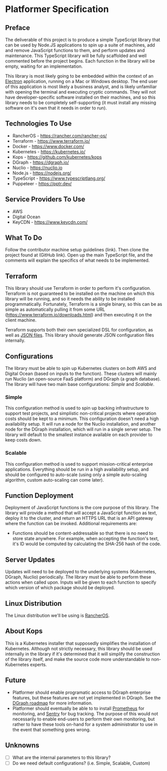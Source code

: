 # Platformer Specification

## Preface

The deliverable of this project is to produce a simple TypeScript library that can be used by Node.JS applications to spin up a suite of machines, add and remove JavaScript functions to them, and perform updates and maintenance. This TypeScript library will be fully scaffolded and well commented before the project begins. Each function in the library will be empty, waiting for an implementation.

This library is most likely going to be embedded within the context of an [Electron](https://electronjs.org/) application, running on a Mac or Windows desktop. The end user of this application is most likely a business analyst, and is likely unfamiliar with opening the terminal and executing cryptic commands. They will not have developer-specific software installed on their machines, and so this library needs to be completely self-supporting (it must install any missing software on it's own that it needs in order to run).

## Technologies To Use

- RancherOS - https://rancher.com/rancher-os/
- Terraform - https://www.terraform.io/
- Docker - https://www.docker.com/
- Kubernetes - https://kubernetes.io/
- Kops - https://github.com/kubernetes/kops
- DGraph - https://dgraph.io/
- Nuclio - https://nuclio.io
- Node.js - https://nodejs.org/
- TypeScript - https://www.typescriptlang.org/
- Puppeteer - https://pptr.dev/

## Service Providers To Use

- AWS
- Digital Ocean
- KeyCDN - https://www.keycdn.com/

## What To Do

Follow the contributor machine setup guidelines (link). Then clone the project found at (GitHub link). Open up the main TypeScript file, and the comments will explain the specifics of what needs to be implemented.

## Terraform

This library should use Terraform in order to perform it's configuration. Terraform is not guaranteed to be installed on the machine on which this library will be running, and so it needs the ability to be installed programmatically. Fortunately, Terraform is a single binary, so this can be as simple as automatically pulling it from some URL (https://www.terraform.io/downloads.html) and then executing it on the client machine.

Terraform supports both their own specialized DSL for configuration, as well as [JSON files](https://www.terraform.io/docs/configuration/syntax-json.html). This library should generate JSON configuration files internally.

## Configurations

The library must be able to spin up Kubernetes clusters on *both* AWS and Digital Ocean (based on inputs to the function). These clusters will mainly run Nuclio (an open-source FaaS platform) and DGraph (a graph database). The library will have two main base configurations: *Simple* and *Scalable*.

### Simple

This configuration method is used to spin up backing infrastructure to support test projects, and simplistic non-critical projects where operation costs should be kept to a minimum. This configuration doesn't need a high availability setup. It will run a node for the Nuclio installation, and another node for the DGraph installation, which will run in a single server setup. The library will default to the smallest instance available on each provider to keep costs down.

### Scalable

This configuration method is used to support mission-critical enterprise applications. Everything should be run in a high availability setup, and should be configured to auto-scale (using only a simple auto-scaling algorithm, custom auto-scaling can come later).

## Function Deployment

Deployment of JavaScript functions is the core purpose of this library. The library will provide a method that will accept a JavaScript function as text, deploy it to the cluster, and return an HTTPS URL that is an API gateway where the function can be invoked. Additional requirements are:

- Functions should be content-addressable so that there is no need to store state anywhere. For example, when accepting the function's text, it's ID would be computed by calculating the SHA-256 hash of the code.

## Server Updates

Updates will need to be deployed to the underlying systems (Kubernetes, DGraph, Nuclio) periodically. The library must be able to perform these actions when called upon. Inputs will be given to each function to specify which version of which package should be deployed.

## Linux Distribution

The Linux distribution we'll be using is [RancherOS](https://rancher.com/rancher-os/).

## About Kops

This is a Kubernetes installer that supposedly simplifies the installation of Kubernetes. Although not strictly necessary, this library should be used internally in the library if it's determined that it will simplify the construction of the library itself, and make the source code more understandable to non-Kubernetes experts.



## Future

- Platformer should enable programatic access to DGraph enterprise features, but these features are not yet implemented in DGraph. See the [DGraph roadmap](https://github.com/dgraph-io/dgraph/issues/2894) for more information.
- Platformer should eventually be able to to install [Prometheus](https://prometheus.io/) for monitoring, and [Sentry](https://sentry.io/welcome/) for bug tracking. The purpose of this would not necessarily to enable end-users to perform their own monitoring, but rather to have these tools on-hand for a system administrator to use in the event that something goes wrong.



## Unknowns

- [ ] What are the internal parameters to this library?
- [ ] Do we need default configurations? (i.e. Simple, Scalable, Custom)